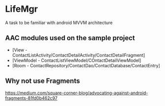 # LifeMgr
A task to be familiar with android MVVM architecture

AAC modules used on the sample project
------------------------------------
* [View - ContactListActivity/ContactDetailActivity/ContactDetailFragment]
* [ViewModel - ContactListViewModel/COntactDetailViewModel]
* [Room - ContactRepository/ContactDao/ContactDatabase/ContactEntry]

Why not use Fragments
------------------------------------
https://medium.com/square-corner-blog/advocating-against-android-fragments-81fd0b462c97
